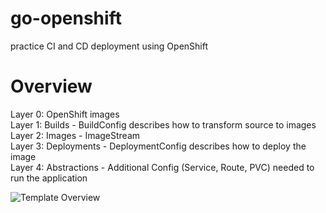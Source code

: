 # go-openshift
practice CI and CD deployment using OpenShift

# Overview

Layer 0: OpenShift images  
Layer 1: Builds - BuildConfig describes how to transform source to images  
Layer 2: Images - ImageStream   
Layer 3: Deployments - DeploymentConfig describes how to deploy the image  
Layer 4: Abstractions - Additional Config (Service, Route, PVC) needed to run the application  

![Template Overview][overview]


[1]: https://blog.openshift.com/part-2-creating-a-template-a-technical-walkthrough/

[overview]: https://i0.wp.com/blog.openshift.com/wp-content/uploads/OSEv3-Template.png?w=1140&ssl=1 "Template Overview"
